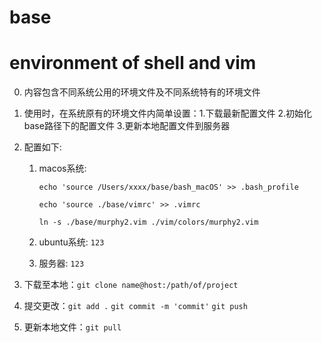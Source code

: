 # base
# environment of shell and vim 

0. 内容包含不同系统公用的环境文件及不同系统特有的环境文件

1. 使用时，在系统原有的环境文件内简单设置：1.下载最新配置文件 2.初始化base路径下的配置文件 3.更新本地配置文件到服务器

2. 配置如下: 
   
   1. macos系统: 
   
      `echo 'source /Users/xxxx/base/bash_macOS' >> .bash_profile`
      
      `echo 'source ./base/vimrc' >> .vimrc`
      
      `ln -s ./base/murphy2.vim ./vim/colors/murphy2.vim`
      
   2. ubuntu系统: `123`
   3. 服务器: `123`

1. 下载至本地：`git clone name@host:/path/of/project`

2. 提交更改：`git add .`
            `git commit -m 'commit'`
            `git push`
3. 更新本地文件：`git pull`
